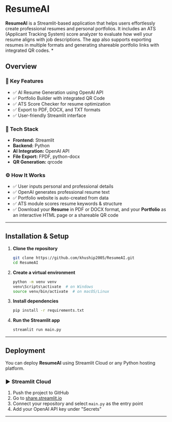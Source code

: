 # ResumeAI

**ResumeAI** is a Streamlit-based application that helps users effortlessly create professional resumes and personal portfolios. It includes an ATS (Applicant Tracking System) score analyzer to evaluate how well your resume aligns with job descriptions. The app also supports exporting resumes in multiple formats and generating shareable portfolio links with integrated QR codes.
*


## Overview

### 🔑 Key Features
- ✅ AI Resume Generation using OpenAI API  
- ✅ Portfolio Builder with integrated QR Code  
- ✅ ATS Score Checker for resume optimization  
- ✅ Export to PDF, DOCX, and TXT formats  
- ✅ User-friendly Streamlit interface  

### 🧩 Tech Stack
- **Frontend:** Streamlit  
- **Backend:** Python  
- **AI Integration:** OpenAI API  
- **File Export:** FPDF, python-docx  
- **QR Generation:** qrcode  

### ⚙️ How It Works
- ✅ User inputs personal and professional details  
- ✅ OpenAI generates professional resume text  
- ✅ Portfolio website is auto-created from data  
- ✅ ATS module scores resume keywords & structure  
- ✅ Download your **Resume** in PDF or DOCX format, and your **Portfolio** as an interactive HTML page or a shareable QR code  

---

## Installation & Setup

1. **Clone the repository**
    ```bash
    git clone https://github.com/khuship2005/ResumeAI.git
    cd ResumeAI
    ```

2. **Create a virtual environment**
    ```bash
    python -m venv venv
    venv\Scripts\activate  # on Windows
    source venv/bin/activate  # on macOS/Linux
    ```

3. **Install dependencies**
    ```bash
    pip install -r requirements.txt
    ```

4. **Run the Streamlit app**
    ```bash
    streamlit run main.py
    ```

---

## Deployment

You can deploy **ResumeAI** using Streamlit Cloud or any Python hosting platform.

### ▶️ Streamlit Cloud

1. Push the project to GitHub  
2. Go to [share.streamlit.io](https://share.streamlit.io)  
3. Connect your repository and select `main.py` as the entry point  
4. Add your OpenAI API key under "Secrets"  

---
